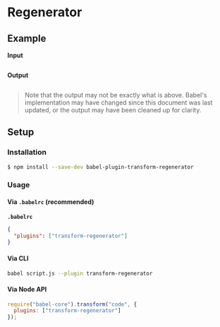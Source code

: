 # Regenerator

## Example

**Input**

```js
```

**Output**

```js
```

> Note that the output may not be exactly what is above. Babel's implementation
> may have changed since this document was last updated, or the output may have
> been cleaned up for clarity.

## Setup

### Installation

```sh
$ npm install --save-dev babel-plugin-transform-regenerator
```

### Usage

#### Via `.babelrc` (recommended)

**`.babelrc`**

```json
{
  "plugins": ["transform-regenerator"]
}
```

#### Via CLI

```sh
babel script.js --plugin transform-regenerator
```

#### Via Node API

```js
require("babel-core").transform("code", {
  plugins: ["transform-regenerator"]
});
```
